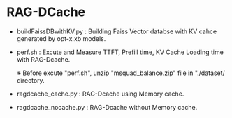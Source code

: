 # RAG-DCache


* buildFaissDBwithKV.py : Building Faiss Vector databse with KV cahce generated by opt-x.xb models.

* perf.sh : Excute and Measure TTFT, Prefill time, KV Cache Loading time with RAG-Dcache.

  ※ Before excute "perf.sh", unzip "msquad_balance.zip" file in "./dataset/ directory.

* ragdcache_cache.py : RAG-Dcache using Memory cache.

* ragdcache_nocache.py :  RAG-Dcache without Memory cache.

